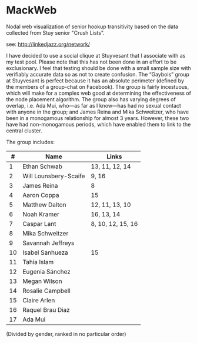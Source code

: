 MackWeb
=======

Nodal web visualization of senior hookup transitivity based on the data collected from Stuy senior "Crush Lists".

see: http://linkedjazz.org/network/

I have decided to use a social clique at Stuyvesant that I associate with as my test pool. Please note that this has not been done in an effort to be exclusionary. I feel that testing should be done with a small sample size with verifiably accurate data so as not to create confusion. The “Gaybois” group at Stuyvesant is perfect because it has an absolute perimeter (defined by the members of a group-chat on Facebook).  The group is fairly incestuous, which will make for a complex web good at determining the effectiveness of the node placement algorithm. The group also has varying degrees of overlap, i.e. Ada Mui, who—as far as I know—has had no sexual contact with anyone in the group; and James Reina and Mika Schweitzer, who have been in a monogamous relationship for almost 3 years. However, these two have had non-monogamous periods, which have enabled them to link to the central cluster.
 
The group includes:

| # | Name | Links |
----|------|-------|
1  |Ethan Schwab | 13, 11, 12, 14
2  |Will Lounsbery-Scaife | 9, 16
3  |James Reina | 8
4  |Aaron Coppa | 15
5  |Matthew Dalton| 12, 11, 13, 10
6  |Noah Kramer| 16, 13, 14
7  |Caspar Lant | 8, 10, 12, 15, 16
8  |Mika Schweitzer|
9  |Savannah Jeffreys|
10 |Isabel Sanhueza| 15
11 |Tahía Islam|
12 |Eugenia Sánchez|
13 |Megan Wilson|
14 |Rosalie Campbell|
15 |Claire Arlen|
16 |Raquel Brau Diaz|
17 |Ada Mui|
(Divided by gender, ranked in no particular order)

